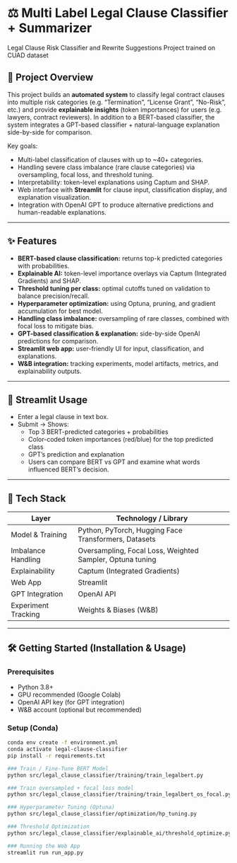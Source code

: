 # ⚖️ Multi Label Legal Clause Classifier + Summarizer
Legal Clause Risk Classifier and Rewrite Suggestions Project trained on CUAD dataset


## 📖 Project Overview

This project builds an **automated system** to classify legal contract clauses into multiple risk categories (e.g. “Termination”, “License Grant”, “No-Risk”, etc.) and provide **explainable insights** (token importances) for users (e.g. lawyers, contract reviewers). In addition to a BERT-based classifier, the system integrates a GPT-based classifier + natural-language explanation side-by-side for comparison.

Key goals:
- Multi-label classification of clauses with up to ~40+ categories.
- Handling severe class imbalance (rare clause categories) via oversampling, focal loss, and threshold tuning.
- Interpretability: token-level explanations using Captum and SHAP.
- Web interface with **Streamlit** for clause input, classification display, and explanation visualization.
- Integration with OpenAI GPT to produce alternative predictions and human-readable explanations.

---

## ✨ Features

- **BERT-based clause classification:** returns top-k predicted categories with probabilities.
- **Explainable AI:** token-level importance overlays via Captum (Integrated Gradients) and SHAP.
- **Threshold tuning per class:** optimal cutoffs tuned on validation to balance precision/recall.
- **Hyperparameter optimization:** using Optuna, pruning, and gradient accumulation for best model.
- **Handling class imbalance:** oversampling of rare classes, combined with focal loss to mitigate bias.
- **GPT-based classification & explanation:** side-by-side OpenAI predictions for comparison.
- **Streamlit web app:** user-friendly UI for input, classification, and explanations.
- **W&B integration:** tracking experiments, model artifacts, metrics, and explainability outputs.

---

## 🧪 Streamlit Usage

- Enter a legal clause in text box.
- Submit → Shows:
    - Top 3 BERT-predicted categories + probabilities
    - Color-coded token importances (red/blue) for the top predicted class
    - GPT’s prediction and explanation
    - Users can compare BERT vs GPT and examine what words influenced BERT’s decision.
---

## 🧭 Tech Stack

| Layer | Technology / Library |
|---|---|
| Model & Training | Python, PyTorch, Hugging Face Transformers, Datasets |
| Imbalance Handling | Oversampling, Focal Loss, Weighted Sampler, Optuna tuning |
| Explainability | Captum (Integrated Gradients) |
| Web App | Streamlit |
| GPT Integration | OpenAI API |
| Experiment Tracking | Weights & Biases (W&B) |

---
## 🛠 Getting Started (Installation & Usage)

### Prerequisites

- Python 3.8+  
- GPU recommended (Google Colab)  
- OpenAI API key (for GPT integration)  
- W&B account (optional but recommended)

### Setup (Conda)

```bash
conda env create -f environment.yml
conda activate legal-clause-classifier
pip install -r requirements.txt

### Train / Fine-Tune BERT Model
python src/legal_clause_classifier/training/train_legalbert.py

### Train oversampled + focal loss model
python src/legal_clause_classifier/training/train_legalbert_os_focal.py

### Hyperparameter Tuning (Optuna)
python src/legal_clause_classifier/optimization/hp_tuning.py

### Threshold Optimization
python src/legal_clause_classifier/explainable_ai/threshold_optimize.py

### Running the Web App
streamlit run run_app.py